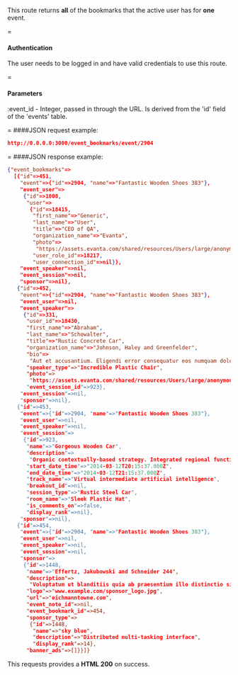 <!-- --- title: GET /event_bookmarks/event/:event_id -->

This route returns **all** of the bookmarks that the active user has for **one** event.

=
#### Authentication

The user needs to be logged in and have valid credentials to use this route.

=
#### Parameters

:event_id - Integer, passed in through the URL. Is derived from the 'id' field of the 'events' table.

=
####JSON request example:
```json
http://0.0.0.0:3000/event_bookmarks/event/2904
```

=
####JSON response example:

```json
{"event_bookmarks"=>
  [{"id"=>451,
    "event"=>{"id"=>2904, "name"=>"Fantastic Wooden Shoes 383"},
    "event_user"=>
     {"id"=>1008,
      "user"=>
       {"id"=>18415,
        "first_name"=>"Generic",
        "last_name"=>"User",
        "title"=>"CEO of QA",
        "organization_name"=>"Evanta",
        "photo"=>
         "https://assets.evanta.com/shared/resources/Users/large/anonymous2.jpg",
        "user_role_id"=>18217,
        "user_connection_id"=>nil}},
    "event_speaker"=>nil,
    "event_session"=>nil,
    "sponsor"=>nil},
   {"id"=>452,
    "event"=>{"id"=>2904, "name"=>"Fantastic Wooden Shoes 383"},
    "event_user"=>nil,
    "event_speaker"=>
     {"id"=>331,
      "user_id"=>18430,
      "first_name"=>"Abraham",
      "last_name"=>"Schowalter",
      "title"=>"Rustic Concrete Car",
      "organization_name"=>"Johnson, Haley and Greenfelder",
      "bio"=>
       "Aut et accusantium. Eligendi error consequatur eos numquam dolorum delectus doloremque. Nesciunt quod quia
      "speaker_type"=>"Incredible Plastic Chair",
      "photo"=>
       "https://assets.evanta.com/shared/resources/Users/large/anonymous2.jpg",
      "event_session_id"=>923},
    "event_session"=>nil,
    "sponsor"=>nil},
   {"id"=>453,
    "event"=>{"id"=>2904, "name"=>"Fantastic Wooden Shoes 383"},
    "event_user"=>nil,
    "event_speaker"=>nil,
    "event_session"=>
     {"id"=>923,
      "name"=>"Gorgeous Wooden Car",
      "description"=>
       "Organic contextually-based strategy. Integrated regional functionalities",
      "start_date_time"=>"2014-03-12T20:15:37.000Z",
      "end_date_time"=>"2014-03-12T21:15:37.000Z",
      "track_name"=>"Virtual intermediate artificial intelligence",
      "breakout_id"=>nil,
      "session_type"=>"Rustic Steel Car",
      "room_name"=>"Sleek Plastic Hat",
      "is_comments_on"=>false,
      "display_rank"=>nil},
    "sponsor"=>nil},
   {"id"=>454,
    "event"=>{"id"=>2904, "name"=>"Fantastic Wooden Shoes 383"},
    "event_user"=>nil,
    "event_speaker"=>nil,
    "event_session"=>nil,
    "sponsor"=>
     {"id"=>1448,
      "name"=>"Effertz, Jakubowski and Schneider 244",
      "description"=>
       "Voluptatum ut blanditiis quia ab praesentium illo distinctio sit incidunt quasi eaque sed et officiis.",
      "logo"=>"www.example.com/sponsor_logo.jpg",
      "url"=>"eichmanntowne.com",
      "event_note_id"=>nil,
      "event_bookmark_id"=>454,
      "sponsor_type"=>
       {"id"=>1448,
        "name"=>"sky blue",
        "description"=>"Distributed multi-tasking interface",
        "display_rank"=>14},
      "banner_ads"=>[]}}]}
```

This requests provides a <strong>HTML 200</strong> on success.